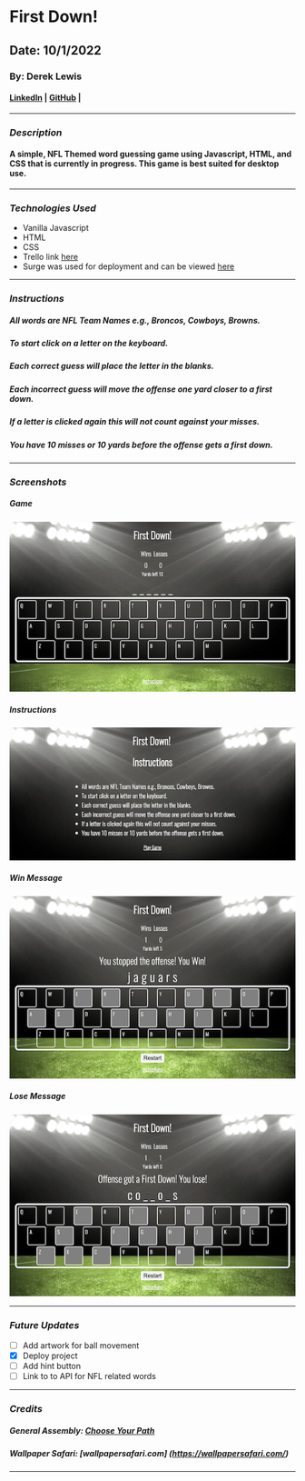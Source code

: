 # First Down!

## Date: 10/1/2022

### By: Derek Lewis

#### [LinkedIn](http://www.linkedin.com/in/derek-lewis-88672a63) | [GitHub](https://github.com/d-lewis9442) |

---

### **_Description_**

#### A simple, NFL Themed word guessing game using Javascript, HTML, and CSS that is currently in progress. This game is best suited for desktop use.

---

### **_Technologies Used_**

- Vanilla Javascript
- HTML
- CSS
- Trello link [here](https://trello.com/b/mw90XVGC/hangman)
- Surge was used for deployment and can be viewed [here](https://firstdown.surge.sh/index.html)

---

### **_Instructions_**

##### All words are NFL Team Names e.g., Broncos, Cowboys, Browns.

##### To start click on a letter on the keyboard.

##### Each correct guess will place the letter in the blanks.

##### Each incorrect guess will move the offense one yard closer to a first down.

##### If a letter is clicked again this will not count against your misses.

##### You have 10 misses or 10 yards before the offense gets a first down.

---

### **_Screenshots_**

##### Game

![correctguess](/Images/gamefinal1.png)

##### Instructions

![incorrectguess](/Images/instructionsfinal1.png)

##### Win Message

![win](/Images/winfinal1.png)

##### Lose Message

![lose](/Images/losefinal1.png)

---

### **_Future Updates_**

- [ ] Add artwork for ball movement
- [x] Deploy project
- [ ] Add hint button
- [ ] Link to to API for NFL related words

---

### **_Credits_**

##### General Assembly: [Choose Your Path](https://generalassemb.ly/)

##### Wallpaper Safari: [wallpapersafari.com] (https://wallpapersafari.com/)

#####

---
